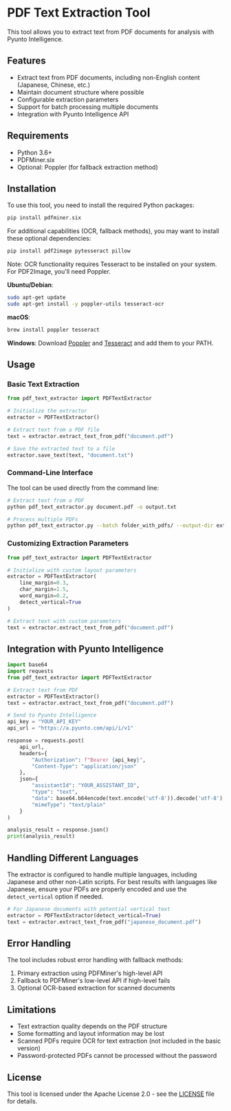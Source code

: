 # PDF Text Extraction Tool

This tool allows you to extract text from PDF documents for analysis with Pyunto Intelligence.

## Features

- Extract text from PDF documents, including non-English content (Japanese, Chinese, etc.)
- Maintain document structure where possible
- Configurable extraction parameters
- Support for batch processing multiple documents
- Integration with Pyunto Intelligence API

## Requirements

- Python 3.6+
- PDFMiner.six
- Optional: Poppler (for fallback extraction method)

## Installation

To use this tool, you need to install the required Python packages:

```bash
pip install pdfminer.six
```

For additional capabilities (OCR, fallback methods), you may want to install these optional dependencies:

```bash
pip install pdf2image pytesseract pillow
```

Note: OCR functionality requires Tesseract to be installed on your system. For PDF2Image, you'll need Poppler.

**Ubuntu/Debian**:
```bash
sudo apt-get update
sudo apt-get install -y poppler-utils tesseract-ocr
```

**macOS**:
```bash
brew install poppler tesseract
```

**Windows**:
Download [Poppler](http://blog.alivate.com.au/poppler-windows/) and [Tesseract](https://github.com/UB-Mannheim/tesseract/wiki) and add them to your PATH.

## Usage

### Basic Text Extraction

```python
from pdf_text_extractor import PDFTextExtractor

# Initialize the extractor
extractor = PDFTextExtractor()

# Extract text from a PDF file
text = extractor.extract_text_from_pdf("document.pdf")

# Save the extracted text to a file
extractor.save_text(text, "document.txt")
```

### Command-Line Interface

The tool can be used directly from the command line:

```bash
# Extract text from a PDF
python pdf_text_extractor.py document.pdf -o output.txt

# Process multiple PDFs
python pdf_text_extractor.py --batch folder_with_pdfs/ --output-dir extracted_texts/
```

### Customizing Extraction Parameters

```python
from pdf_text_extractor import PDFTextExtractor

# Initialize with custom layout parameters
extractor = PDFTextExtractor(
    line_margin=0.3,
    char_margin=1.5,
    word_margin=0.2,
    detect_vertical=True
)

# Extract text with custom parameters
text = extractor.extract_text_from_pdf("document.pdf")
```

## Integration with Pyunto Intelligence

```python
import base64
import requests
from pdf_text_extractor import PDFTextExtractor

# Extract text from PDF
extractor = PDFTextExtractor()
text = extractor.extract_text_from_pdf("document.pdf")

# Send to Pyunto Intelligence
api_key = "YOUR_API_KEY"
api_url = "https://a.pyunto.com/api/i/v1"

response = requests.post(
    api_url,
    headers={
        "Authorization": f"Bearer {api_key}",
        "Content-Type": "application/json"
    },
    json={
        "assistantId": "YOUR_ASSISTANT_ID",
        "type": "text",
        "data": base64.b64encode(text.encode('utf-8')).decode('utf-8'),
        "mimeType": "text/plain"
    }
)

analysis_result = response.json()
print(analysis_result)
```

## Handling Different Languages

The extractor is configured to handle multiple languages, including Japanese and other non-Latin scripts. For best results with languages like Japanese, ensure your PDFs are properly encoded and use the `detect_vertical` option if needed.

```python
# For Japanese documents with potential vertical text
extractor = PDFTextExtractor(detect_vertical=True)
text = extractor.extract_text_from_pdf("japanese_document.pdf")
```

## Error Handling

The tool includes robust error handling with fallback methods:

1. Primary extraction using PDFMiner's high-level API
2. Fallback to PDFMiner's low-level API if high-level fails
3. Optional OCR-based extraction for scanned documents

## Limitations

- Text extraction quality depends on the PDF structure
- Some formatting and layout information may be lost
- Scanned PDFs require OCR for text extraction (not included in the basic version)
- Password-protected PDFs cannot be processed without the password

## License

This tool is licensed under the Apache License 2.0 - see the [LICENSE](../../LICENSE) file for details.
